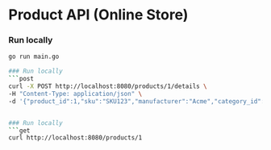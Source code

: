 # Product API (Online Store)

### Run locally
```bash
go run main.go

### Run locally
```post
curl -X POST http://localhost:8080/products/1/details \
-H "Content-Type: application/json" \
-d '{"product_id":1,"sku":"SKU123","manufacturer":"Acme","category_id":2,"weight":100,"some_other_id":3}'


### Run locally
```get
curl http://localhost:8080/products/1
